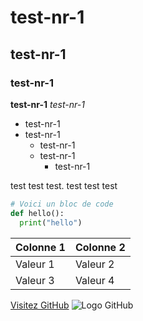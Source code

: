 # test-nr-1
## test-nr-1
### test-nr-1
**test-nr-1**
*test-nr-1*
- test-nr-1
- test-nr-1
  - test-nr-1
  - test-nr-1
      - test-nr-1

test test test.
test test test

```python
# Voici un bloc de code
def hello():
  print("hello")
```

| Colonne 1 | Colonne 2 |
| --------- | --------- |
| Valeur 1  | Valeur 2  |
| Valeur 3  | Valeur 4  |

[Visitez GitHub](https://github.com)
![Logo GitHub](https://github.githubassets.com/images/modules/logos_page/GitHub-Mark.png)
